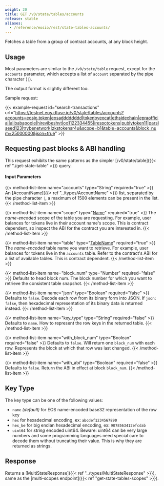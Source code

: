 ```yaml
---
weight: 20
title: GET /v0/state/tables/accounts
release: stable
aliases:
  - /reference/eosio/rest/state-tables-accounts/
---
```


Fetches a table from a group of contract accounts, at any block height.

## Usage

Most parameters are similar to the `/v0/state/table` request, except for the `accounts` parameter, which accepts a list of `account` separated by the pipe character (`|`).

The output format is slightly different too.

Sample request:

{{< example-request id="search-transactions" url="https://testnet.eos.dfuse.io/v0/state/tables/accounts?accounts=eosio.token|eosadddddddd|tokenbyeocat|ethsidechain|epraofficial|alibabapoole|hirevibeshvt|oo1122334455|irespotokens|publytoken11|parslseed123|trybenetwork|zkstokensr4u&scope=b1&table=accounts&block_num=25000000&json=true" >}}

## Requesting past blocks & ABI handling

This request exhibits the same patterns as the simpler
[/v0/state/table]({{< ref "./get-state-table" >}}) query.


#### Input Parameters

{{< method-list-item name="accounts" type="String" required="true" >}}
  An [AccountName]({{< ref "../types/AccountName" >}}) list, separated by the pipe character <code>&#124;</code>, a maximum of 1500 elements can be present in the list.
{{< /method-list-item >}}

{{< method-list-item name="scope" type="[Name](/eosio/public-apis/reference/types/name)" required="true" >}}
  The _name-encoded_ scope of the table you are requesting.  For example, user balances for tokens live in their account name's scope. This is contract dependent, so inspect the ABI for the contract you are interested in.
{{< /method-list-item >}}

{{< method-list-item name="table" type="[TableName](/eosio/public-apis/reference/types/tablename)" required="true" >}}
  The _name-encoded_ table name you want to retrieve.  For example, user balances for tokens live in the `accounts` table.  Refer to the contract's ABI for a list of available tables.  This is contract dependent.
{{< /method-list-item >}}

{{< method-list-item name="block_num" type="Number" required="false" >}}
  Defaults to head block num. The block number for which you want to retrieve the consistent table snapshot.
{{< /method-list-item >}}

{{< method-list-item name="json" type="Boolean" required="false" >}}
  Defaults to `false`. Decode each row from its binary form into JSON. If `json: false`, then hexadecimal representation of its binary data is returned instead.
{{< /method-list-item >}}

{{< method-list-item name="key_type" type="String" required="false" >}}
  Defaults to `name`. How to represent the row keys in the returned table.
{{< /method-list-item >}}

{{< method-list-item name="with_block_num" type="Boolean" required="false" >}}
  Defaults to `false`. Will return one `block_num` with each row. Represents the block at which that row was last changed.
{{< /method-list-item >}}

{{< method-list-item name="with_abi" type="Boolean" required="false" >}}
  Defaults to `false`. Return the ABI in effect at block `block_num`.
{{< /method-list-item >}}

<!---
FIXME: This KeyType is duplicated from `get-state-tables-scopes.md` and `get-state-table.md`
-->

## Key Type

The key type can be one of the following values:

 * `name` _(default)_ for EOS name-encoded base32 representation of the row key
 * `hex` for hexadecimal encoding, ex: `abcdef1234567890`
 * `hex_be` for big endian hexadecimal encoding, ex: `9078563412efcdab`
 * `uint64` for *string* encoded uint64. Beware: uint64 can be very large numbers and some programming languages need special care to decode them without truncating their value. This is why they are returned as strings.

## Response

Returns a [MultiStateResponse]({{< ref "../types/MultiStateResponse" >}}), same as the [multi-scopes endpoint]({{< ref "get-state-tables-scopes" >}}).
